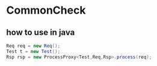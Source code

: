 # CommonCheck

## how to use in java
```java
Req req = new Req();
Test t = new Test();
Rsp rsp = new ProcessProxy<Test,Req,Rsp>.process(req);
```
